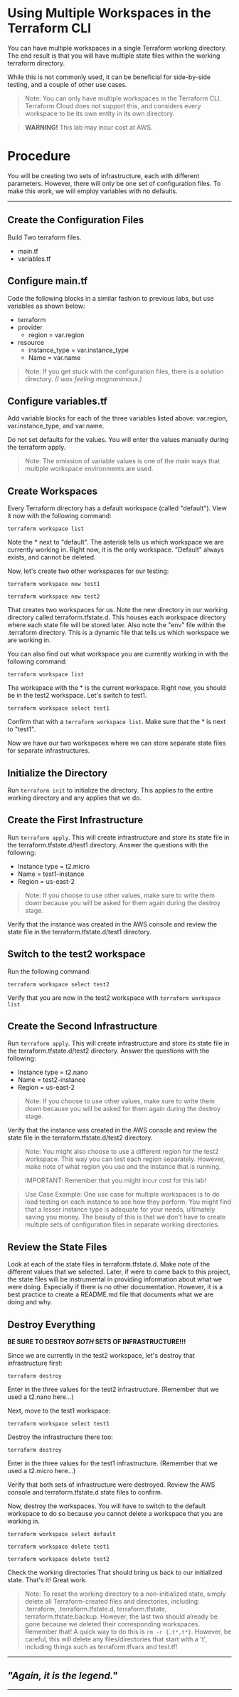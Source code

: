 # Using Multiple Workspaces in the Terraform CLI
You can have multiple workspaces in a single Terraform working directory. The end result is that you will have multiple state files within the working terraform directory. 

While this is not commonly used, it can be beneficial for side-by-side testing, and a couple of other use cases. 

> Note: You can only have multiple workspaces in the Terraform CLI. Terraform Cloud does not support this, and considers every workspace to be its own entity in its own directory. 

> **WARNING!** This lab may incur cost at AWS.

# Procedure
You will be creating two sets of infrastructure, each with different parameters. However, there will only be one set of configuration files. To make this work, we will employ variables with no defaults. 

---

## Create the Configuration Files
Build Two terraform files.
  - main.tf 
  - variables.tf

## Configure main.tf
Code the following blocks in a similar fashion to previous labs, but use variables as shown below:
- terraform
- provider
  - region = var.region
- resource
  - instance_type = var.instance_type
  - Name = var.name

> Note: If you get stuck with the configuration files, there is a solution directory. *(I was feeling magnanimous.)*

## Configure variables.tf
Add variable blocks for each of the three variables listed above: var.region, var.instance_type, and var.name.

Do not set defaults for the values. You will enter the values manually during the terraform apply. 

> Note: The omission of variable values is one of the main ways that multiple workspace environments are used.

## Create Workspaces
Every Terraform directory has a default workspace (called "default"). View it now with the following command:

`terraform workspace list`

Note the * next to "default". The asterisk tells us which workspace we are currently working in. Right now, it is the only workspace. "Default" always exists, and cannot be deleted. 

Now, let's create two other workspaces for our testing:

`terraform workspace new test1`

`terraform workspace new test2`

That creates two workspaces for us. Note the new directory in our working directory called terraform.tfstate.d. This houses each workspace directory where each state file will be stored later. Also note the "env" file within the .terraform directory. This is a dynamic file that tells us which workspace we are working in. 

You can also find out what workspace you are currently working in with the following command:

`terraform workspace list`

The workspace with the * is the current workspace. Right now, you should be in the test2 workspace. Let's switch to test1.

`terraform workspace select test1`

Confirm that with a `terraform workspace list`. Make sure that the * is next to "test1".

Now we have our two workspaces where we can store separate state files for separate infrastructures. 

## Initialize the Directory 
Run `terraform init` to initialize the directory. This applies to the entire working directory and any applies that we do.

## Create the First Infrastructure
Run `terraform apply`. This will create infrastructure and store its state file in the terraform.tfstate.d/test1 directory. Answer the questions with the following:
  - Instance type = t2.micro
  - Name = test1-instance
  - Region = us-east-2

> Note: If you choose to use other values, make sure to write them down because you will be asked for them again during the destroy stage. 

  Verify that the instance was created in the AWS console and review the state file in the terraform.tfstate.d/test1 directory.

## Switch to the test2 workspace
Run the following command:

`terraform workspace select test2`

Verify that you are now in the test2 workspace with `terraform workspace list`

## Create the Second Infrastructure
Run `terraform apply`. This will create infrastructure and store its state file in the terraform.tfstate.d/test2 directory. Answer the questions with the following:
  - Instance type = t2.nano
  - Name = test2-instance
  - Region = us-east-2

> Note: If you choose to use other values, make sure to write them down because you will be asked for them again during the destroy stage. 

  Verify that the instance was created in the AWS console and review the state file in the terraform.tfstate.d/test2 directory.

> Note: You might also choose to use a different region for the test2 workspace. This way you can test each region separately. However, make note of what region you use and the instance that is running.

> IMPORTANT: Remember that you might incur cost for this lab!

> Use Case Example: One use case for multiple workspaces is to do load testing on each instance to see how they perform. You might find that a lesser instance type is adequate for your needs, ultimately saving you money. The beauty of this is that we don't have to create multiple sets of configuration files in separate working directories.

## Review the State Files
Look at each of the state files in terraform.tfstate.d. Make note of the different values that we selected. Later, if were to come back to this project, the state files will be instrumental in providing information about what we were doing. Especially if there is no other documentation. However, it is a best practice to create a README.md file that documents what we are doing and why.

## Destroy Everything
**BE SURE TO DESTROY *BOTH* SETS OF INFRASTRUCTURE!!!**

Since we are currently in the test2 workspace, let's destroy that infrastructure first:

`terraform destroy`

Enter in the three values for the test2 infrastructure. (Remember that we used a t2.nano here...)

Next, move to the test1 workspace:

`terraform workspace select test1`

Destroy the infrastructure there too:

`terraform destroy`

Enter in the three values for the test1 infrastructure. (Remember that we used a t2.micro here...)

Verify that both sets of infrastructure were destroyed. Review the AWS console and terraform.tfstate.d state files to confirm. 

Now, destroy the workspaces. You will have to switch to the default workspace to do so because you cannot delete a workspace that you are working in.

`terraform workspace select default`

`terraform workspace delete test1`

`terraform workspace delete test2`

Check the working directories That should bring us back to our initialized state. That's it! Great work.

> Note: To reset the working directory to a non-initialized state, simply delete all Terraform-created files and directories, including: 
> .terraform, .terraform.tfstate.d, terraform.tfstate, terraform.tfstate.backup.
> However, the last two should already be gone because we deleted their corresponding workspaces. Remember that!
> A quick way to do this is `rm -r {.t*,t*}`. However, be careful, this will delete any files/directories that start with a 't', including things such as terraform.tfvars and test.tf!

---
## *"Again, it is the legend."*
---






